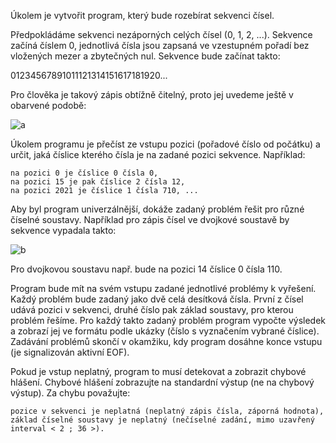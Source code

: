 Úkolem je vytvořit program, který bude rozebírat sekvenci čísel.

Předpokládáme sekvenci nezáporných celých čísel (0, 1, 2, ...). Sekvence začíná číslem 0, jednotlivá čísla jsou zapsaná ve vzestupném pořadí bez vložených mezer a zbytečných nul. Sekvence bude začínat takto:

01234567891011121314151617181920...

Pro člověka je takový zápis obtížně čitelný, proto jej uvedeme ještě v obarvené podobě:

<img>![a](https://user-images.githubusercontent.com/47743251/224508474-7bc74fbc-b2a3-46ea-8b6c-714442ee95e7.png)</img>

Úkolem programu je přečíst ze vstupu pozici (pořadové číslo od počátku) a určit, jaká číslice kterého čísla je na zadané pozici sekvence. Například:

    na pozici 0 je číslice 0 čísla 0,
    na pozici 15 je pak číslice 2 čísla 12,
    na pozici 2021 je číslice 1 čísla 710, ...

Aby byl program univerzálnější, dokáže zadaný problém řešit pro různé číselné soustavy. Například pro zápis čísel ve dvojkové soustavě by sekvence vypadala takto:

<img>![b](https://user-images.githubusercontent.com/47743251/224508517-e058d83f-629b-4d92-80b7-52ee37809b2d.png)</img>

Pro dvojkovou soustavu např. bude na pozici 14 číslice 0 čísla 110.

Program bude mít na svém vstupu zadané jednotlivé problémy k vyřešení. Každý problém bude zadaný jako dvě celá desítková čísla. První z čísel udává pozici v sekvenci, druhé číslo pak základ soustavy, pro kterou problém řešíme. Pro každý takto zadaný problém program vypočte výsledek a zobrazí jej ve formátu podle ukázky (číslo s vyznačením vybrané číslice). Zadávání problémů skončí v okamžiku, kdy program dosáhne konce vstupu (je signalizován aktivní EOF).

Pokud je vstup neplatný, program to musí detekovat a zobrazit chybové hlášení. Chybové hlášení zobrazujte na standardní výstup (ne na chybový výstup). Za chybu považujte:

    pozice v sekvenci je neplatná (neplatný zápis čísla, záporná hodnota),
    základ číselné soustavy je neplatný (nečíselné zadání, mimo uzavřený interval < 2 ; 36 >).
